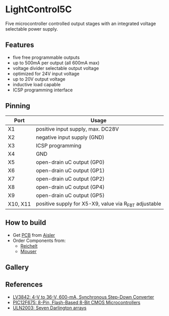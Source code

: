 # LightControl5C

Five microcontroller controlled output stages with an integrated voltage selectable power supply.


## Features
* five free programmable outputs
* up to 500mA per output (all 600mA max)
* voltage divider selectable output voltage
* optimized for 24V input voltage
* up to 20V output voltage
* inductive load capable
* ICSP programming interface


## Pinning
| Port     | Usage                                                           |
| -------- | --------------------------------------------------------------- |
| X1       | positive input supply, max. DC28V                               |
| X2       | negative input supply (GND)                                     |
| X3       | ICSP programming                                                |
| X4       | GND                                                             |
| X5       | open-drain uC output (GP0)                                      |
| X6       | open-drain uC output (GP1)                                      |
| X7       | open-drain uC output (GP2)                                      |
| X8       | open-drain uC output (GP4)                                      |
| X9       | open-drain uC output (GP5)                                      |
| X10, X11 | positive supply for X5-X9, value via R<sub>FBT</sub> adjustable |


## How to build
* Get [PCB](https://aisler.net/p/RHHJMNNA) from [Aisler](https://aisler.net)
* Order Components from:
  - [Reichelt](/bom/LightControl5C_Reichelt.csv)
  - [Mouser](/bom/LightControl5C_Mouser.xls)


## Gallery



## References
* [LV3842: 4-V to 36-V, 600-mA, Synchronous Step-Down Converter](https://www.ti.com/lit/ds/symlink/lv3842.pdf)
* [PIC12F675: 8-Pin, Flash-Based 8-Bit CMOS Microcontrollers](https://ww1.microchip.com/downloads/aemDocuments/documents/MCU08/ProductDocuments/DataSheets/41190G.pdf)
* [ULN2003: Seven Darlington arrays](https://www.st.com/resource/en/datasheet/uln2003.pdf)

